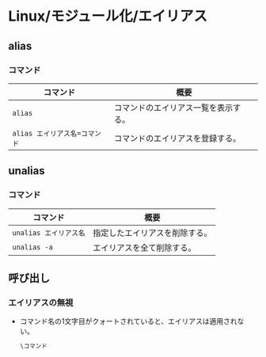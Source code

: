 # Linux/モジュール化/エイリアス

## alias

### コマンド

| コマンド                      | 概要                                 |
| ----------------------------- | ------------------------------------ |
| `alias`                       | コマンドのエイリアス一覧を表示する。 |
| `alias エイリアス名=コマンド` | コマンドのエイリアスを登録する。     |

## unalias

### コマンド

| コマンド               | 概要                           |
| ---------------------- | ------------------------------ |
| `unalias エイリアス名` | 指定したエイリアスを削除する。 |
| `unalias -a`           | エイリアスを全て削除する。     |

## 呼び出し

### エイリアスの無視

- コマンド名の1文字目がクォートされていると、エイリアスは適用されない。

  ```bash
  \コマンド
  ```
